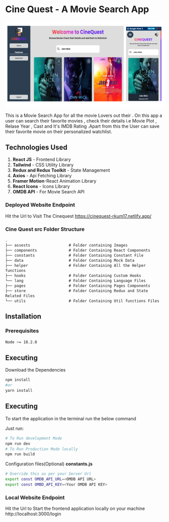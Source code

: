 # Cine Quest - A Movie Search App
![cinequest-images](public/assests/Images/cine-quest.png)

This is a Movie Search App for all the movie Lovers out their . On this app a user can search their favorite movies , check their details i.e Movie Plot , Relase Year , Cast and It's IMDB Rating .Apart from this the User can save their favorite movie on their personalized watchlist.

## Technologies Used
1) **React JS** - Frontend Library
2) **Tailwind** - CSS Utility Library
3) **Redux and Redux Toolkit** - State Management
4) **Axios** - Api Fetching Library
5) **Framer Motion**-React Animation Library
6) **React Icons** - Icons Library
7) **OMDB API** - For Movie Search API

### Deployed Website Endpoint
Hit the Url to Visit The Cinequest
https://cinequest-rkum17.netlify.app/ 

### Cine Quest src Folder Structure

    .
    ├── assests                 # Folder containing Images 
    ├── components              # Folder Containing React Components
    ├── constants               # Folder Containing Constant File
    ├── data                    # Folder Containing Mock Data
    ├── helper                  # Folder Containing All the Helper functions
    ├── hooks                   # Folder Containing Custom Hooks
    └── lang                    # Folder Containing Language Files
    ├── pages                   # Folder Containing Pages Components
    ├── store                   # Folder Containing Redux and State Related Files
    └── utils                   # Folder Containing Util functions Files


## Installation
### Prerequisites
```bash
Node >= 18.2.0
```
## Executing
Download the Dependencies
```bash
npm install 
#or
yarn install
```

## Executing

To start the application in the terminal run the below command

Just run:

```bash
# To Run development Mode
npm run dev
# To Run Production Mode locally
npm run build 
```

Configuration files(Optional)
 **constants.js**
```bash
# Override this as per your Server Url
export const OMDB_API_URL=<OMDB API URL>
export const OMBD_API_KEY=<Your OMDB API KEY>
```` 

### Local Website Endpoint
Hit the Url to Start the frontend application locally on your machine
http://localhost:3000/login  


<!-- MARKDOWN LINKS & IMAGES -->
[cinequest-images]:public/assests/Images/cine-quest.png